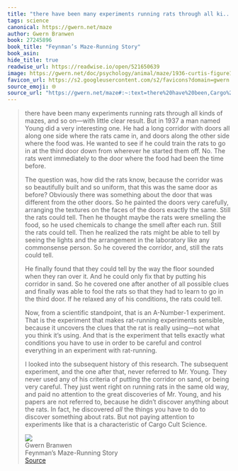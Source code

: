 ```yaml
---
title: "there have been many experiments running rats through all ki..."
tags: science
canonical: https://gwern.net/maze
author: Gwern Branwen
book: 27245896
book_title: "Feynman’s Maze-Running Story"
book_asin: 
hide_title: true
readwise_url: https://readwise.io/open/521650639
image: https://gwern.net/doc/psychology/animal/maze/1936-curtis-figure1-diagramoutlineoftheunitalikeratmaze.png
favicon_url: https://s2.googleusercontent.com/s2/favicons?domain=gwern.net
source_emoji: 🌐
source_url: "https://gwern.net/maze#:~:text=there%20have%20been,Cargo%20Cult%20Science."
---
```


> there have been many experiments running rats through all kinds of mazes, and so on—with little clear result. But in 1937 a man named Young did a very interesting one. He had a long corridor with doors all along one side where the rats came in, and doors along the other side where the food was. He wanted to see if he could train the rats to go in at the third door down from wherever he started them off. No. The rats went immediately to the door where the food had been the time before.
> 
> The question was, how did the rats know, because the corridor was so beautifully built and so uniform, that this was the same door as before? Obviously there was something about the door that was different from the other doors. So he painted the doors very carefully, arranging the textures on the faces of the doors exactly the same. Still the rats could tell. Then he thought maybe the rats were smelling the food, so he used chemicals to change the smell after each run. Still the rats could tell. Then he realized the rats might be able to tell by seeing the lights and the arrangement in the laboratory like any commonsense person. So he covered the corridor, and, still the rats could tell.
> 
> He finally found that they could tell by the way the floor sounded when they ran over it. And he could only fix that by putting his corridor in sand. So he covered one after another of all possible clues and finally was able to fool the rats so that they had to learn to go in the third door. If he relaxed any of his conditions, the rats could tell.
> 
> Now, from a scientific standpoint, that is an A-Number-1 experiment. That is the experiment that makes rat-running experiments sensible, because it uncovers the clues that the rat is really using—not what you think it’s using. And that is the experiment that tells exactly what conditions you have to use in order to be careful and control everything in an experiment with rat-running.
> 
> I looked into the subsequent history of this research. The subsequent experiment, and the one after that, never referred to Mr. Young. They never used any of his criteria of putting the corridor on sand, or being very careful. They just went right on running rats in the same old way, and paid no attention to the great discoveries of Mr. Young, and his papers are not referred to, because he didn’t discover anything about the rats. In fact, he discovered *all* the things you have to do to discover something about rats. But not paying attention to experiments like that is a characteristic of Cargo Cult Science.
> <div class="quoteback-footer"><div class="quoteback-avatar"><img class="mini-favicon" src="https://s2.googleusercontent.com/s2/favicons?domain=gwern.net"></div><div class="quoteback-metadata"><div class="metadata-inner"><span style="display:none">FROM:</span><div aria-label="Gwern Branwen" class="quoteback-author"> Gwern Branwen</div><div aria-label="Feynman’s Maze-Running Story" class="quoteback-title"> Feynman’s Maze-Running Story</div></div></div><div class="quoteback-backlink"><a target="_blank" aria-label="go to the full text of this quotation" rel="noopener" href="https://gwern.net/maze#:~:text=there%20have%20been,Cargo%20Cult%20Science." class="quoteback-arrow"> Source</a></div></div>